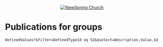 <p align="center" >
  <a href="http://newspring.cc">
    <img src="https://s3.amazonaws.com/ns.images/newspring/icons/newspring-church-logo-black.png" alt="NewSpring Church" title="NewSpring Church" />
  </a>
</p>

Publications for groups
=======================


```
DefinedValues?$filter=DefinedTypeId eq 52&$select=Description,Value,Id
 ```
